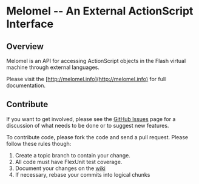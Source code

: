 Melomel -- An External ActionScript Interface
=============================================

## Overview

Melomel is an API for accessing ActionScript objects in the Flash virtual
machine through external languages.

Please visit the [http://melomel.info](http://melomel.info) for full
documentation.


## Contribute

If you want to get involved, please see the
[GitHub Issues](http://github.com/benbjohnson/melomel/issues) page for a
discussion of what needs to be done or to suggest new features.

To contribute code, please fork the code and send a pull request. Please
follow these rules though:

1. Create a topic branch to contain your change.
1. All code must have FlexUnit test coverage.
1. Document your changes on the [wiki](http://github.com/benbjohnson/melomel/wiki)
1. If necessary, rebase your commits into logical chunks